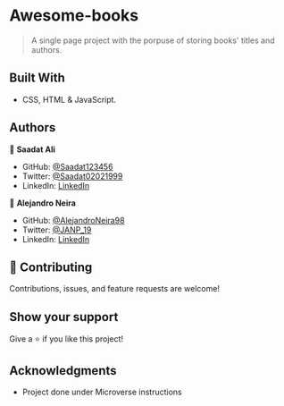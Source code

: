 # Awesome-books

> A single page project with the porpuse of storing books' titles and authors.


## Built With

- CSS, HTML & JavaScript. 


## Authors

👤 **Saadat Ali**

- GitHub: [@Saadat123456](https://github.com/Saadat123456)
- Twitter: [@Saadat02021999](https://twitter.com/Saadat02021999)
- LinkedIn: [LinkedIn](https://www.linkedin.com/in/saadatali1999/)

👤 **Alejandro Neira**

- GitHub: [@AlejandroNeira98](https://github.com/AlejandroNeira98)
- Twitter: [@JANP_19](https://twitter.com/JANP_19)
- LinkedIn: [LinkedIn](https://www.linkedin.com/in/alejandro-neira-0b45b6226/)

## 🤝 Contributing

Contributions, issues, and feature requests are welcome!

## Show your support

Give a ⭐️ if you like this project!

## Acknowledgments

- Project done under Microverse instructions
